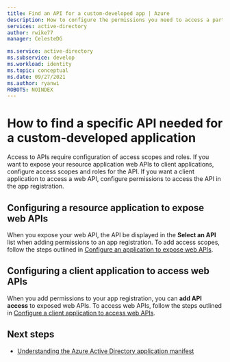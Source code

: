```yaml
---
title: Find an API for a custom-developed app | Azure
description: How to configure the permissions you need to access a particular API in your custom developed Azure AD application
services: active-directory
author: rwike77
manager: CelesteDG

ms.service: active-directory
ms.subservice: develop
ms.workload: identity
ms.topic: conceptual
ms.date: 09/27/2021
ms.author: ryanwi
ROBOTS: NOINDEX
---
```


# How to find a specific API needed for a custom-developed application

Access to APIs require configuration of access scopes and roles. If you want to expose your resource application web APIs to client applications, configure access scopes and roles for the API. If you want a client application to access a web API, configure permissions to access the API in the app registration.

## Configuring a resource application to expose web APIs

When you expose your web API, the API be displayed in the **Select an API** list when adding permissions to an app registration. To add access scopes, follow the steps outlined in [Configure an application to expose web APIs](quickstart-configure-app-expose-web-apis.md).

## Configuring a client application to access web APIs

When you add permissions to your app registration, you can **add API access** to exposed web APIs. To access web APIs, follow the steps outlined in [Configure a client application to access web APIs](quickstart-configure-app-access-web-apis.md).

## Next steps

- [Understanding the Azure Active Directory application manifest](./reference-app-manifest.md)
